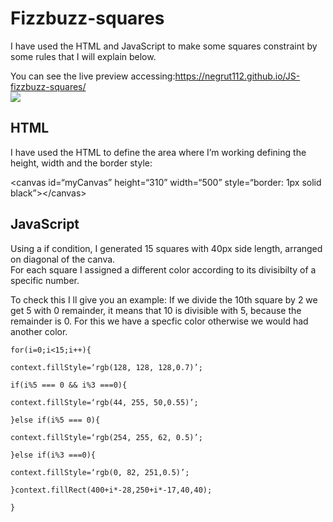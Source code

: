 # Fizzbuzz-squares
<p>I have used the HTML and JavaScript to make some squares constraint by some rules that I will explain below.</p>
<p>You can see the live preview accessing:<a href="https://negrut112.github.io/JS-fizzbuzz-squares/">https://negrut112.github.io/JS-fizzbuzz-squares/</a><br>
<img src="https://i.imgur.com/If5XMoy.jpg">

## HTML
<p>I have used the HTML to define the area where I’m working defining the height, width and the border style:</p>
<p>&lt;canvas id=“myCanvas” height=“310” width=“500” style=“border: 1px solid black”&gt;&lt;/canvas&gt;</p>

## JavaScript

<p>Using a if condition, I generated 15 squares with 40px side length, arranged on diagonal of the canva.<br>
For each square I assigned a different color according to its divisibilty of a specific number.</p>
<p>To check this I ll give you an example: If we divide the 10th square by 2 we get 5 with 0 remainder, it means that 10 is divisible with 5, because the remainder is 0. For this we have a specfic color otherwise we would had another color.</p>

<pre><code>for(i=0;i&lt;15;i++){<br>
context.fillStyle=‘rgb(128, 128, 128,0.7)’;<br>
if(i%5 === 0 &amp;&amp; i%3 ===0){<br>
context.fillStyle=‘rgb(44, 255, 50,0.55)’;<br>
}else if(i%5 === 0){<br>
context.fillStyle=‘rgb(254, 255, 62, 0.5)’;<br>
}else if(i%3 ===0){<br>
context.fillStyle=‘rgb(0, 82, 251,0.5)’;<br>
}context.fillRect(400+i*-28,250+i*-17,40,40);<br>
}</pre></code>
